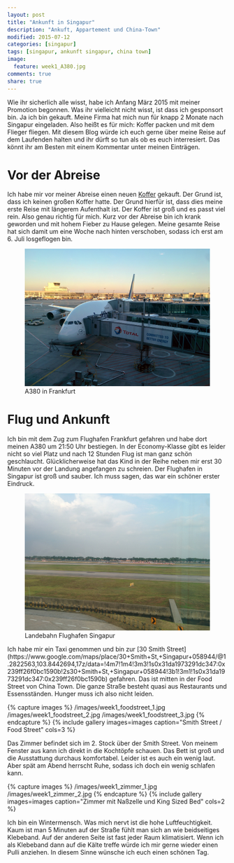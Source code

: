 ```yaml
---
layout: post
title: "Ankunft in Singapur"
description: "Ankuft, Appartement und China-Town"
modified: 2015-07-12
categories: [singapur]
tags: [singapur, ankunft singapur, china town]
image:
  feature: week1_A380.jpg 
comments: true
share: true 
---
```

Wie ihr sicherlich alle wisst, habe ich Anfang März 2015 mit meiner Promotion begonnen. Was ihr vielleicht nicht wisst, ist dass ich gesponsort bin. Ja ich bin gekauft. Meine Firma hat mich nun für knapp 2 Monate nach Singapur eingeladen. Also heißt es für mich: Koffer packen und mit dem Flieger fliegen. Mit diesem Blog würde ich euch gerne über meine Reise auf dem Laufenden halten und ihr dürft so tun als ob es euch interresiert. Das könnt ihr am Besten mit einem Kommentar unter meinen Einträgen. 

# Vor der Abreise 
Ich habe mir vor meiner Abreise einen neuen [Koffer](http://www.amazon.de/gp/product/B00BY5S1QA) gekauft. Der Grund ist, dass ich keinen großen Koffer hatte. Der Grund hierfür ist, dass dies meine erste Reise mit längerem Aufenthalt ist. Der Koffer ist groß und es passt viel rein. Also genau richtig für mich. Kurz vor der Abreise bin ich krank geworden und mit hohem Fieber zu Hause gelegen. Meine gesamte Reise hat sich damit um eine Woche nach hinten verschoben, sodass ich erst am 6. Juli losgeflogen bin.
<figure>
 <a href="/images/week1_A380_post.jpg"><img src="/images/week1_A380_post.jpg" alt="A380 in Frankfurt"></a>
 <figcaption>A380 in Frankfurt</figcaption>
</figure>  

# Flug und Ankunft
Ich bin mit dem Zug zum Flughafen Frankfurt gefahren und habe dort meinen A380 um 21:50 Uhr bestiegen. In der Economy-Klasse gibt es leider nicht so viel Platz und nach 12 Stunden Flug ist man ganz schön geschlaucht. Glücklicherweise hat das Kind in der Reihe neben mir erst 30 Minuten vor der Landung angefangen zu schreien. Der Flughafen in Singapur ist groß und sauber. Ich muss sagen, das war ein schöner erster Eindruck. 
<figure>
 <a href="/images/week1_runway.jpg"><img src="/images/week1_runway.jpg" alt="Singapur Landebahn"></a>
 <figcaption>Landebahn Flughafen Singapur</figcaption>
</figure>  
Ich habe mir ein Taxi genommen und bin zur [30 Smith Street](https://www.google.com/maps/place/30+Smith+St,+Singapur+058944/@1.2822563,103.8442694,17z/data=!4m7!1m4!3m3!1s0x31da1973291dc347:0x239ff26f0bc1590b!2s30+Smith+St,+Singapur+058944!3b1!3m1!1s0x31da1973291dc347:0x239ff26f0bc1590b) gefahren. Das ist mitten in der Food Street von China Town. Die ganze Straße besteht quasi aus Restaurants und Essensständen. Hunger muss ich also nicht leiden.
 
{% capture images %}
	/images/week1_foodstreet_1.jpg
	/images/week1_foodstreet_2.jpg
	/images/week1_foodstreet_3.jpg
{% endcapture %}
{% include gallery images=images caption="Smith Street / Food Street" cols=3 %}

Das Zimmer befindet sich im 2. Stock über der Smith Street. Von meinem Fenster aus kann ich direkt in die Kochtöpfe schauen. Das Bett ist groß und die Ausstattung durchaus komfortabel. Leider ist es auch ein wenig laut. Aber spät am Abend herrscht Ruhe, sodass ich doch ein wenig schlafen kann.

{% capture images %}
   /images/week1_zimmer_1.jpg
   /images/week1_zimmer_2.jpg
{% endcapture %}
{% include gallery images=images caption="Zimmer mit Naßzelle und King Sized Bed" cols=2 %}

Ich bin ein Wintermensch. Was mich nervt ist die hohe Luftfeuchtigkeit. Kaum ist man 5 Minuten auf der Straße fühlt man sich an wie beidseitiges Klebeband. Auf der anderen Seite ist fast jeder Raum klimatisiert. Wenn ich als Klebeband dann auf die Kälte treffe würde ich mir gerne wieder einen Pulli anziehen. In diesem Sinne wünsche ich euch einen schönen Tag.
